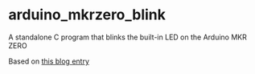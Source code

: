 # arduino_mkrzero_blink
A standalone C program that blinks the built-in LED on the Arduino MKR ZERO

Based on [this blog entry](http://omzlo.com/articles/programming-samd21-using-atmel-ice-with-openocd)
